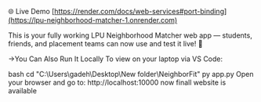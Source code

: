 🌐 Live Demo
[https://render.com/docs/web-services#port-binding](https://lpu-neighborhood-matcher-1.onrender.com)

This is your fully working LPU Neighborhood Matcher web app — students, friends, and placement teams can now use and test it live! 🎉

->You Can Also Run It Locally
To view on your laptop via VS Code:

bash
cd "C:\Users\gadeh\Desktop\New folder\NeighborFit"
py app.py
Open your browser and go to:
http://localhost:10000
now finall website is available 

